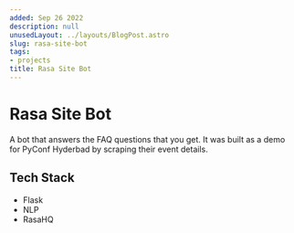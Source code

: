 ```yaml
---
added: Sep 26 2022
description: null
unusedLayout: ../layouts/BlogPost.astro
slug: rasa-site-bot
tags:
- projects
title: Rasa Site Bot
---
```


# Rasa Site Bot

A bot that answers the FAQ questions that you get. It was built as a demo for PyConf Hyderbad by scraping their event details.

## Tech Stack

- Flask
- NLP
- RasaHQ
